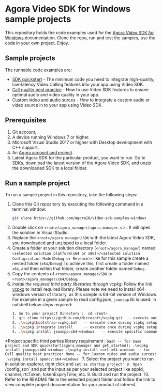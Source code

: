 # Agora Video SDK for Windows sample projects

This repository holds the code examples used for the [Agora Video SDK for Windows ](https://docs.agora.io/en/video-calling/get-started/get-started-sdk?platform=windows) documentation. Clone the repo, run and test the samples, use the code in your own project. Enjoy.

## Sample projects

The runnable code examples are:

- [SDK quickstart](./get_started/) - The minimum code you need to integrate high-quality, low-latency Video Calling features into your app using Video SDK.
- [Call quality best practice](./call_quality/) - How to use Video SDK features to ensure optimal audio and video quality in your app. 
- [Custom video and audio surces](./custom_audio_and_video/) - How to integrate a custom audio or video source in to your app using Video SDK.

## Prerequisites
1. Git account,
1. A device running Windows 7 or higher.
1. Microsoft Visual Studio 2017 or higher with Desktop development with C++ support.
1. An [Agora account and project](https://console.agora.io/projects).
1. Latest Agora SDK for the particular product, you want to run.  Go to [SDKs](https://docs.agora.io/en/sdks?platform=windows), download the latest version of the Agora Video SDK, and unzip the downloaded SDK to a local folder.  

## Run a sample project

To run a sample project in this repository, take the following steps:

1. Clone this Git repository by executing the following command in a terminal window:
    ```bash
    git clone https://github.com/AgoraIO/video-sdk-samples-windows
    ```
2. Double click on `<root>/agora_manager/agora_manager.sln`. It will open the solution in Visual Studio.
3. Replace the `<root>/agora_manager/SDK` with the latest Agora Video SDK, you downloaded and unzipped to a local folder.
4. Create a folder at your solution directory (`<root>/agora_manager`) named `<selected solution platform(x64 or x86)>/<selected solution Configuration Mode(Debug or Release)>` like for this sample create a nested folder (`x64/Debug`).To achieve this, first create a folder named `x64`, and then within that folder, create another folder named `Debug`.
5. Copy the contents of `<root>/agora_manager/SDK` to  `<root>/agora_manager/x64/Debug`.
6. *Install the required third party liberaries through vcpkg:*
	Follow the link [vcpkg](https://vcpkg.io/en/getting-started) to install required library. Please note we need to install x64-windows version of librarry, as this sample is 64-bit version of Windows. For example in a given sample to read config.json, `jsoncpp` lib is used. in nutshell below steps required:
	 ```bash
	 1. Go to your project Directory :  cd <root>
	 1. git clone https://github.com/Microsoft/vcpkg.git  -- execute once during vcpkg setup
	 2. .\vcpkg\bootstrap-vcpkg.bat   -- execute once during vcpkg setup
	 3. .\vcpkg integrate install     -- execute once during vcpkg setup 
	 4. .\vcpkg install jsoncpp:x64-windows   -- execute specific command for each specific liberary (project specific third parties commands given below)
	 ```
*Project specific third parties library requirement :
	```bash
	-- for base project and SDK quickstart(agora_manager and get_started):
		.\vcpkg install jsoncpp:x64-windows
		.\vcpkg install curl:x64-windows
	-- for Call quality best practice: None
	-- for Custom video and audio surces:
		.\vcpkg install opencv:x64-windows
	```
7. Select the project you want to run in solution explorer, right click and `set as startup project'
8. Open `<root>/config.json` and put the input as per your selected project like appId, channel, rtcToken, tokenExpiryTime, etc.
9. Build and run the project.
10. Refer to the README file in the selected project folder and follow the link to view complete project documentation for your product of interest.

